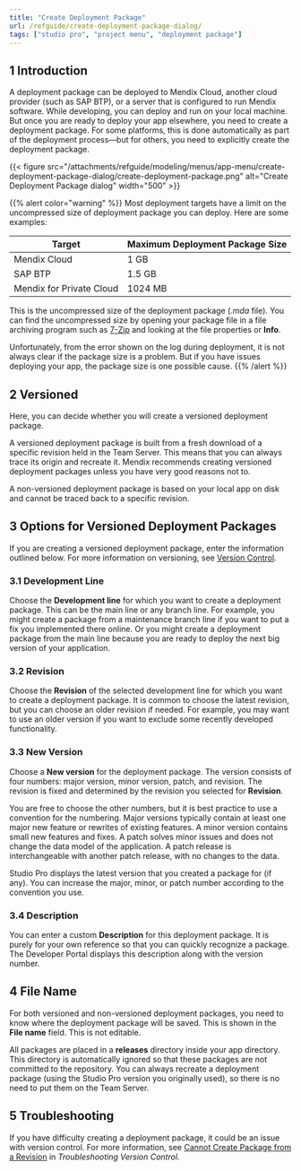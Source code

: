 ```yaml
---
title: "Create Deployment Package"
url: /refguide/create-deployment-package-dialog/
tags: ["studio pro", "project menu", "deployment package"]
---
```


## 1 Introduction

A deployment package can be deployed to Mendix Cloud, another cloud provider (such as SAP BTP), or a server that is configured to run Mendix software. While developing, you can deploy and run on your local machine. But once you are ready to deploy your app elsewhere, you need to create a deployment package. For some platforms, this is done automatically as part of the deployment process—but for others, you need to explicitly create the deployment package.

{{< figure src="/attachments/refguide/modeling/menus/app-menu/create-deployment-package-dialog/create-deployment-package.png" alt="Create Deployment Package dialog" width="500" >}}

{{% alert color="warning" %}}
Most deployment targets have a limit on the uncompressed size of deployment package you can deploy. Here are some examples:

| Target | Maximum Deployment Package Size |
| --- | --- |
| Mendix Cloud | 1 GB |
| SAP BTP | 1.5 GB |
| Mendix for Private Cloud | 1024 MB |

This is the uncompressed size of the deployment package (*.mda* file). You can find the uncompressed size by opening your package file in a file archiving program such as [7-Zip](https://www.7-zip.org/) and looking at the file properties or **Info**.

Unfortunately, from the error shown on the log during deployment, it is not always clear if the package size is a problem. But if you have issues deploying your app, the package size is one possible cause.
{{% /alert %}}

## 2 Versioned

Here, you can decide whether you will create a versioned deployment package.

A versioned deployment package is built from a fresh download of a specific revision held in the Team Server. This means that you can always trace its origin and recreate it. Mendix recommends creating versioned deployment packages unless you have very good reasons not to.

A non-versioned deployment package is based on your local app on disk and cannot be traced back to a specific revision.

## 3 Options for Versioned Deployment Packages

If you are creating a versioned deployment package, enter the information outlined below. For more information on versioning, see [Version Control](/refguide/version-control/).

### 3.1 Development Line

Choose the **Development line** for which you want to create a deployment package. This can be the main line or any branch line. For example, you might create a package from a maintenance branch line if you want to put a fix you implemented there online. Or you might create a deployment package from the main line because you are ready to deploy the next big version of your application.

### 3.2 Revision

Choose the **Revision** of the selected development line for which you want to create a deployment package. It is common to choose the latest revision, but you can choose an older revision if needed. For example, you may want to use an older version if you want to exclude some recently developed functionality.

### 3.3 New Version

Choose a **New version** for the deployment package. The version consists of four numbers: major version, minor version, patch, and revision. The revision is fixed and determined by the revision you selected for **Revision**.

You are free to choose the other numbers, but it is best practice to use a convention for the numbering. Major versions typically contain at least one major new feature or rewrites of existing features. A minor version contains small new features and fixes. A patch solves minor issues and does not change the data model of the application. A patch release is interchangeable with another patch release, with no changes to the data.

Studio Pro displays the latest version that you created a package for (if any). You can increase the major, minor, or patch number according to the convention you use.

### 3.4 Description

You can enter a custom **Description** for this deployment package. It is purely for your own reference so that you can quickly recognize a package. The Developer Portal displays this description along with the version number.

## 4 File Name

For both versioned and non-versioned deployment packages, you need to know where the deployment package will be saved. This is shown in the **File name** field. This is not editable.

All packages are placed in a **releases** directory inside your app directory. This directory is automatically ignored so that these packages are not committed to the repository. You can always recreate a deployment package (using the Studio Pro version you originally used), so there is no need to put them on the Team Server.

## 5 Troubleshooting

If you have difficulty creating a deployment package, it could be an issue with version control. For more information, see [Cannot Create Package from a Revision](/refguide/troubleshoot-version-control-issues/#cannot-create-package) in *Troubleshooting Version Control*.

